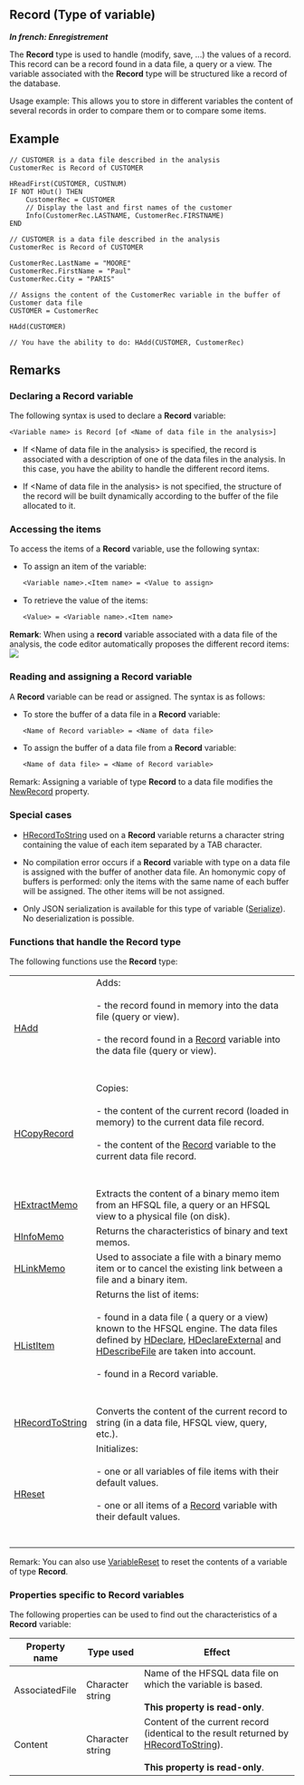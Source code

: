 
## Record (Type of variable)

***In french: Enregistrement***
				



<a name="XUse"></a>
<a name="Use"></a>
<a name="description"></a>
The **Record** type is used to handle (modify, save, ...) the values of a record. This record can be a record found in a data file, a query or a view. The variable associated with the **Record** type will be structured like a record of the database. 

Usage example: This allows you to store in different variables the content of several records in order to compare them or to compare some items. 


<a name="Example1"></a>
<a name="sample_code"></a>

## Example


```wl
// CUSTOMER is a data file described in the analysis
CustomerRec is Record of CUSTOMER

HReadFirst(CUSTOMER, CUSTNUM)
IF NOT HOut() THEN
	CustomerRec = CUSTOMER
	// Display the last and first names of the customer 
	Info(CustomerRec.LASTNAME, CustomerRec.FIRSTNAME)
END
```


<a name="Example2"></a>

```wl
// CUSTOMER is a data file described in the analysis
CustomerRec is Record of CUSTOMER

CustomerRec.LastName = "MOORE"
CustomerRec.FirstName = "Paul"
CustomerRec.City = "PARIS"

// Assigns the content of the CustomerRec variable in the buffer of Customer data file
CUSTOMER = CustomerRec  

HAdd(CUSTOMER)

// You have the ability to do: HAdd(CUSTOMER, CustomerRec)
```

<a name="NOTE0"></a>

## Remarks
<a name="NOTE0_1"></a>


### Declaring a Record variable
<a name="declaring_record_variable_ELTPARAGRAPHE000042"></a>

The following syntax is used to declare a **Record** variable: 


```txt
<Variable name> is Record [of <Name of data file in the analysis>]
```


- If &lt;Name of data file in the analysis&gt; is specified, the record is associated with a description of one of the data files in the analysis. In this case, you have the ability to handle the different record items. 

- If &lt;Name of data file in the analysis&gt; is not specified, the structure of the record will be built dynamically according to the buffer of the file allocated to it. 



<a name="NOTE0_2"></a>


### Accessing the items
<a name="accessing_the_items_ELTPARAGRAPHE000054"></a>

To access the items of a **Record** variable, use the following syntax: 

- To assign an item of the variable: 
	
	```txt
	<Variable name>.<Item name> = <Value to assign>
	```


- To retrieve the value of the items: 
	
	```txt
	<Value> = <Variable name>.<Item name>
	```





**Remark**: When using a **record** variable associated with a data file of the analysis, the code editor automatically proposes the different record items: 
<br>![](https://doc.pcsoft.fr/en-US/images/image.awp?langid=3&name=Enregistrement_Completion.gif)

<a name="NOTE0_3"></a>


### Reading and assigning a Record variable
<a name="reading_and_assigning_record_variable_ELTPARAGRAPHE000072"></a>

A **Record** variable can be read or assigned. The syntax is as follows: 

- To store the buffer of a data file in a **Record** variable: 
	
	```txt
	<Name of Record variable> = <Name of data file>
	```


- To assign the buffer of a data file from a **Record** variable: 
	
	```txt
	<Name of data file> = <Name of Record variable>
	```





Remark: Assigning a variable of type **Record** to a data file modifies the [NewRecord](../Proprietes/1000017090.md) property. 
<a name="NOTE0_4"></a>


### Special cases
<a name="special_cases_ELTPARAGRAPHE000091"></a>

- [HRecordToString](../WDLang4/1000025983.md) used on a **Record** variable returns a character string containing the value of each item separated by a TAB character.

- No compilation error occurs if a **Record** variable with type on a data file is assigned with the buffer of another data file. An homonymic copy of buffers is performed: only the items with the same name of each buffer will be assigned. The other items will be not assigned.

- Only JSON serialization is available for this type of variable ([Serialize](../WDLang1/3013065.md)). No deserialization is possible.  



<a name="NOTE0_5"></a>


### Functions that handle the Record type
<a name="functions_that_handle_the_record_type_ELTPARAGRAPHE000105"></a>The following functions use the **Record** type: 



|   |   |
| --- | --- |
| [HAdd](../WDLang4/3044147.md) | Adds: <br><br>- the record found in memory into the data file (query or view). <br><br>- the record found in a [Record](../WDLang4/1000020962.md) variable into the data file (query or view).<br><br><br> |
| [HCopyRecord](../WDLang4/3044261.md) | Copies: <br><br>- the content of the current record (loaded in memory) to the current data file record.<br><br>- the content of the [Record](../WDLang4/1000020962.md) variable to the current data file record.<br><br><br> |
| [HExtractMemo](../WDLang4/3044072.md) | Extracts the content of a binary memo item from an HFSQL file, a query or an HFSQL view to a physical file (on disk). |
| [HInfoMemo](../WDLang4/3044008.md) | Returns the characteristics of binary and text memos. |
| [HLinkMemo](../WDLang4/3044173.md) | Used to associate a file with a binary memo item or to cancel the existing link between a file and a binary item. |
| [HListItem](../WDLang4/3044230.md) | Returns the list of items:<br><br>- found in a data file ( a query or a view) known to the HFSQL engine. The data files defined by [HDeclare](../WDLang4/3044203.md), [HDeclareExternal](../WDLang4/3044204.md) and [HDescribeFile](../WDLang4/3044206.md) are taken into account.<br><br>- found in a Record variable. <br><br><br> |
| [HRecordToString](../WDLang4/1000025983.md) | Converts the content of the current record to string (in a data file, HFSQL view, query, etc.). |
| [HReset](../WDLang4/3044118.md) | Initializes: <br><br>- one or all variables of file items with their default values. <br><br>- one or all items of a [Record](../WDLang4/1000020962.md) variable with their default values. <br><br><br> |





Remark: You can also use [VariableReset](../WDLang1/3013069.md) to reset the contents of a variable of type **Record**.






<a name="NOTE0_6"></a>


### Properties specific to Record variables
<a name="properties_specific_record_variables_ELTPARAGRAPHE000120"></a>

The following properties can be used to find out the characteristics of a **Record** variable:

| **Property name** | **Type used** | **Effect** |
| --- | --- | --- |
| AssociatedFile | Character string | Name of the HFSQL data file on which the variable is based. <br><br>**This property is read-only**. |
| Content | Character string | Content of the current record (identical to the result returned by [HRecordToString](../WDLang4/1000025983.md)). <br><br>**This property is read-only**. |




